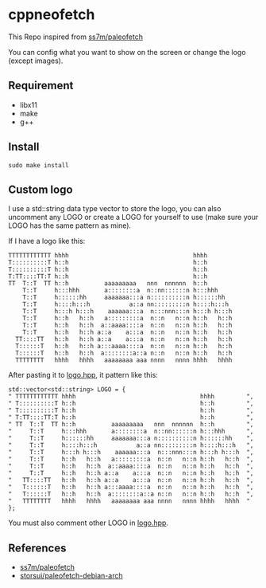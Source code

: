 # cppneofetch

This Repo inspired from [ss7m/paleofetch](https://github.com/ss7m/paleofetch/)

You can config what you want to show on the screen or change the logo (except images).

## Requirement

- libx11
- make
- g++

## Install

```
sudo make install
```

## Custom logo

I use a std::string data type vector to store the logo, you can also uncomment any LOGO or create a LOGO for yourself to use (make sure your LOGO has the same pattern as mine).

If I have a logo like this:

```
TTTTTTTTTTTT hhhh                                   hhhh
T::::::::::T h::h                                   h::h
T::::::::::T h::h                                   h::h
T:TT::::TT:T h::h                                   h::h
TT  T::T  TT h::h          aaaaaaaaa   nnn  nnnnnn  h::h
    T::T     h:::hhh       a::::::::a  n::nn::::::n h:::hhh
    T::T     h::::::hh     aaaaaaa:::a n::::::::::n h::::::hh
    T::T     h::::h:::h           a::a nn:::::::::n h::::h:::h
    T::T     h:::h h:::h    aaaaaa:::a  n:::nnn:::n h:::h h:::h
    T::T     h::h   h::h   a:::::::::a  n::n   n::n h::h   h::h
    T::T     h::h   h::h  a::aaaa::::a  n::n   n::n h::h   h::h
    T::T     h::h   h::h a::a    a:::a  n::n   n::n h::h   h::h
  TT::::TT   h::h   h::h a::a    a:::a  n::n   n::n h::h   h::h
  T::::::T   h::h   h::h a:::aaaa::::a  n::n   n::n h::h   h::h
  T::::::T   h::h   h::h  a::::::::a::a n::n   n::n h::h   h::h
  TTTTTTTT   hhhh   hhhh   aaaaaaaa aaa nnnn   nnnn hhhh   hhhh
```
After pasting it to [logo.hpp](https://github.com/Nhat-Thanh/cppneofetch/blob/main/logos.hpp), it pattern like this:
```
std::vector<std::string> LOGO = {
" TTTTTTTTTTTT hhhh                                   hhhh         ",
" T::::::::::T h::h                                   h::h         ",
" T::::::::::T h::h                                   h::h         ",
" T:TT::::TT:T h::h                                   h::h         ",
" TT  T::T  TT h::h          aaaaaaaaa   nnn  nnnnnn  h::h         ",
"     T::T     h:::hhh       a::::::::a  n::nn::::::n h:::hhh      ",
"     T::T     h::::::hh     aaaaaaa:::a n::::::::::n h::::::hh    ",
"     T::T     h::::h:::h           a::a nn:::::::::n h::::h:::h   ",
"     T::T     h:::h h:::h    aaaaaa:::a  n:::nnn:::n h:::h h:::h  ",
"     T::T     h::h   h::h   a:::::::::a  n::n   n::n h::h   h::h  ",
"     T::T     h::h   h::h  a::aaaa::::a  n::n   n::n h::h   h::h  ",
"     T::T     h::h   h::h a::a    a:::a  n::n   n::n h::h   h::h  ",
"   TT::::TT   h::h   h::h a::a    a:::a  n::n   n::n h::h   h::h  ",
"   T::::::T   h::h   h::h a:::aaaa::::a  n::n   n::n h::h   h::h  ",
"   T::::::T   h::h   h::h  a::::::::a::a n::n   n::n h::h   h::h  ",
"   TTTTTTTT   hhhh   hhhh   aaaaaaaa aaa nnnn   nnnn hhhh   hhhh  "
};
```
You must also comment other LOGO in [logo.hpp](https://github.com/Nhat-Thanh/cppneofetch/blob/main/logos.hpp).

## References
- [ss7m/paleofetch](https://github.com/ss7m/paleofetch/)
- [storsui/paleofetch-debian-arch](https://github.com/storsui/paleofetch-debian-arch)


